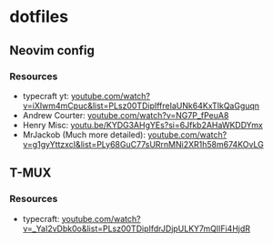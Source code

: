 # dotfiles

## Neovim config

### Resources

- typecraft yt: [youtube.com/watch?v=iXIwm4mCpuc&list=PLsz00TDipIffreIaUNk64KxTIkQaGguqn](https://www.youtube.com/watch?v=iXIwm4mCpuc&list=PLsz00TDipIffreIaUNk64KxTIkQaGguqn)
- Andrew Courter: [youtube.com/watch?v=NG7P_fPeuA8](https://www.youtube.com/watch?v=NG7P_fPeuA8)
- Henry Misc: [youtu.be/KYDG3AHgYEs?si=6Jfkb2AHaWKDDYmx](https://youtu.be/KYDG3AHgYEs?si=6Jfkb2AHaWKDDYmx)
- MrJackob (Much more detailed): [youtube.com/watch?v=g1gyYttzxcI&list=PLy68GuC77sURrnMNi2XR1h58m674KOvLG](https://www.youtube.com/watch?v=g1gyYttzxcI&list=PLy68GuC77sURrnMNi2XR1h58m674KOvLG)

## T-MUX

### Resources

- typecraft: [youtube.com/watch?v=\_YaI2vDbk0o&list=PLsz00TDipIfdrJDjpULKY7mQlIFi4HjdR](https://www.youtube.com/watch?v=_YaI2vDbk0o&list=PLsz00TDipIfdrJDjpULKY7mQlIFi4HjdR)
